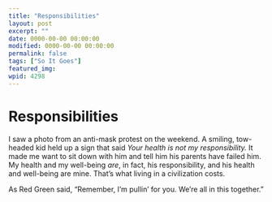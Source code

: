 ```yaml
---
title: "Responsibilities"
layout: post
excerpt: ""
date: 0000-00-00 00:00:00
modified: 0000-00-00 00:00:00
permalink: false
tags: ["So It Goes"]
featured_img: 
wpid: 4298
---
```


# Responsibilities

I saw a photo from an anti-mask protest on the weekend. A smiling, tow-headed kid held up a sign that said *Your health is not my responsibility.* It made me want to sit down with him and tell him his parents have failed him. My health and my well-being *are*, in fact, his responsibility, and his health and well-being are mine. That’s what living in a civilization costs.

As Red Green said, “Remember, I’m pullin’ for you. We’re all in this together.”